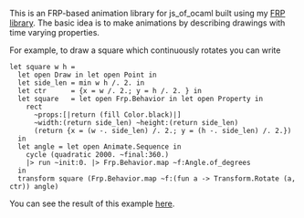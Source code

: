 This is an FRP-based animation library for js_of_ocaml built using my
[FRP library](https://github.com/imeckle/ocamlfrp). The basic idea is
to make animations by describing drawings with time varying properties.

For example, to draw a square which continuously rotates you can write

```
let square w h =
  let open Draw in let open Point in
  let side_len = min w h /. 2. in
  let ctr      = {x = w /. 2.; y = h /. 2. } in
  let square   = let open Frp.Behavior in let open Property in
    rect 
      ~props:[|return (fill Color.black)|]
      ~width:(return side_len) ~height:(return side_len)
      (return {x = (w -. side_len) /. 2.; y = (h -. side_len) /. 2.})
  in
  let angle = let open Animate.Sequence in
    cycle (quadratic 2000. ~final:360.)
    |> run ~init:0. |> Frp.Behavior.map ~f:Angle.of_degrees
  in
  transform square (Frp.Behavior.map ~f:(fun a -> Transform.Rotate (a, ctr)) angle)
```
You can see the result of this example [here](http://jsfiddle.net/LJw6m/).
